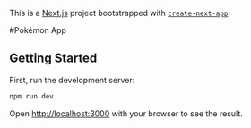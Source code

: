 This is a [Next.js](https://nextjs.org/) project bootstrapped with [`create-next-app`](https://github.com/vercel/next.js/tree/canary/packages/create-next-app).

#Pokémon App

## Getting Started

First, run the development server:

```bash
npm run dev
```

Open [http://localhost:3000](http://localhost:3000) with your browser to see the result.